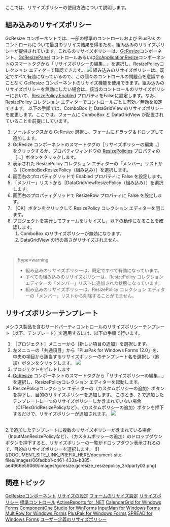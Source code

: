 ここでは、リサイズポリシーの使用方法について説明します。

## 組み込みのリサイズポリシー

GcResize コンポーネントでは、一部の標準のコントロールおよび PlusPak のコントロールについて最良のリサイズ結果を得るため、組み込みのリサイズポリシーが提供されています。これらのリサイズポリシーは、[GcResize](gcdocsite__documentlink?toc-item-id=1784410d-c7e6-47ce-919d-09c9127158c7)コンポーネント、[GcResizePanel](gcdocsite__documentlink?toc-item-id=ba488ee6-d90a-4777-beae-6016d7b869d6) コントロールあるいは[GcApplicationResize](gcdocsite__documentlink?toc-item-id=a0bdb48e-4a92-4cc1-b688-65a95ba5e3a4)コンポーネントのスマートタグから「リサイズポリシーの編集...」を選択し、ResizePolicyコレクション エディターで確認できます。
![](/DOCUMENT_SITE_LINK_PREFIX_HERE/document-site-files/images/06fadbb1-c461-433a-b385-ae4966e56069/images/gcresize.gcresize_resizepolicy_buildin01.png)
組み込みのリサイズポリシーは、既定ですべて有効になっているので、この個々のコントロールの問題点を意識することなく GcResize コンポーネントのリサイズ機能を使用できます。組み込みのリサイズポリシーを無効にしたい場合は、該当のコントロールのリサイズポリシーにおいて、[ResizePolicy.Enabled](gcdocsite__documentlink?toc-item-id=cf1ad9af-cc60-4d40-ac76-7964549a4134) プロパティをFalseに設定します。なお、ResizePolicy コレクション エディターでコントロールごとに有効／無効を設定できます。
以下の手順では、ComboBox と DataGridView のリサイズポリシーを変更します。ここでは、フォームに ComboBox と DataGridView が配置されていることを前提にしています。

1. ツールボックスから GcResize 選択し、フォームにドラッグ＆ドロップして追加します。
2. GcResize コンポーネントのスマートタグの［リサイズポリシーの編集...］をクリックするか、プロパティウィンドウの [ResizePolicies](gcdocsite__documentlink?toc-item-id=e4d4c7d4-c325-4157-8164-e291d9df68b3) プロパティの［...］ボタンをクリックします。
3. 表示された ResizePolicy コレクション エディターの「メンバー」リストから［ComboBoxResizePolicy（組み込み）］を選択します。
4. 画面右のプロパティグリッドで Enabled プロパティに False を設定します。
5. 「メンバー」リストから［DataGridViewResizePolicy（組み込み）］を選択します。
6. 画面右のプロパティグリッドで ResizeRow プロパティに False を設定します。
7. ［OK］ボタンをクリックして ResizePolicy コレクション エディターを閉じます。
8. プロジェクトを実行してフォームをリサイズし、以下の動作になることを確認します。
    1. ComboBox のリサイズポリシーが無効になります。
    2. DataGridView の行の高さがリサイズされません。

<br>

> !type=warning
>
> * 組み込みのリサイズポリシーは、既定ですべて有効になっています。
> * すべての組み込みのリサイズポリシーは、ResizePolicy コレクション エディターの「メンバー」リストに追加された状態になっています。
> * 組み込みのリサイズポリシーは、ResizePolicy コレクション エディターの「メンバー」リストから削除することがでません。

## リサイズポリシーテンプレート

メシウス製品を含むサードパーティコントロールのリサイズポリシーテンプレート（以下、テンプレート）を適用するには、以下の手順で行います。

1. ［プロジェクト］メニューから［新しい項目の追加］を選択します。
2. 左メニューの「共通項目」から「PlusPak for Windows Forms 12.0」を、中央の項目から該当するリサイズポリシーのテンプレート名を選択し〈追加〉ボタンをクリックします。
    ![](/DOCUMENT_SITE_LINK_PREFIX_HERE/document-site-files/images/06fadbb1-c461-433a-b385-ae4966e56069/images/gcresize.gcresize_resizepolicy_3rdparty01.png)
3. プロジェクトをビルドします
4. [GcResize](gcdocsite__documentlink?toc-item-id=1784410d-c7e6-47ce-919d-09c9127158c7) コンポーネントのスマートタグから「リサイズポリシーの編集...」を選択し、ResizePolicyコレクション エディターを起動します。
5. ResizePolicyコレクション エディターの〈カスタムポリシーの追加〉ボタンを押下し、目的のリサイズポリシーを追加します。
    このとき、2.で追加したテンプレートに一つのリサイズポリシーしか含まれていない場合（C1FlexGridResizePolicyなど）、〈カスタムポリシーの追加〉ボタンを押下するだけで、リサイズポリシーが追加されます。
    ![](/DOCUMENT_SITE_LINK_PREFIX_HERE/document-site-files/images/06fadbb1-c461-433a-b385-ae4966e56069/images/gcresize.gcresize_resizepolicy_3rdparty02.png)
<br>
    2.で追加したテンプレートに複数のリサイズポリシーが含まれている場合（InputManResizePolicyなど）、〈カスタムポリシーの追加〉のドロップダウンボタンを押下すると、リサイズポリシーの一覧がドロップダウン表示されるので、目的のリサイズポリシーを選択します。
    ![](/DOCUMENT_SITE_LINK_PREFIX_HERE/document-site-files/images/06fadbb1-c461-433a-b385-ae4966e56069/images/gcresize.gcresize_resizepolicy_3rdparty03.png)
<br>

## 関連トピック

[GcResizeコンポーネント](gcdocsite__documentlink?toc-item-id=c6236e6b-997c-4467-a621-6b948e8aec54)
[リサイズの設定](gcdocsite__documentlink?toc-item-id=cc208a7e-db7e-4bf5-8eb8-255a0c23f247)
[フォームのリサイズ設定](gcdocsite__documentlink?toc-item-id=d0f7eb40-113e-4057-ba1b-59ac98a4e9ba)
[リサイズポリシー](gcdocsite__documentlink?toc-item-id=a9e3a473-1db9-4b12-992a-2eed5bb6c2c4)
[標準コントロール](gcdocsite__documentlink?toc-item-id=22c95f8f-5310-484a-892d-7f9fa0050d78)
[ActiveReports for .NET](gcdocsite__documentlink?toc-item-id=41733951-9059-49b4-846a-d6dec998d270)
[CalendarGrid for Windows Forms](gcdocsite__documentlink?toc-item-id=c39a48be-513e-40a6-8cb0-6dda1f3413f5)
[ComponentOne Studio for WinForms](gcdocsite__documentlink?toc-item-id=37f05be1-799e-4793-9494-8633650409bc)
[InputMan for Windows Forms](gcdocsite__documentlink?toc-item-id=47d1296f-1574-442c-a400-84060f29f95d)
[MultiRow for Windows Forms](gcdocsite__documentlink?toc-item-id=77634041-2b6a-4ece-a97d-335b5fa2fc0c)
[PlusPak for Windows Forms](gcdocsite__documentlink?toc-item-id=7c0f4505-42bb-449c-9606-0a76d49c8a54)
[SPREAD for Windows Forms](gcdocsite__documentlink?toc-item-id=197deff0-d65c-451b-b48b-84473537e0e9)
[ユーザー定義のリサイズポリシー](gcdocsite__documentlink?toc-item-id=dd576384-d817-4d37-9335-022f27e5d0dd)